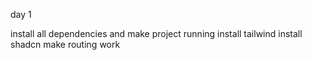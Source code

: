 day 1

install all dependencies and make project running
install tailwind
install shadcn
make routing work
